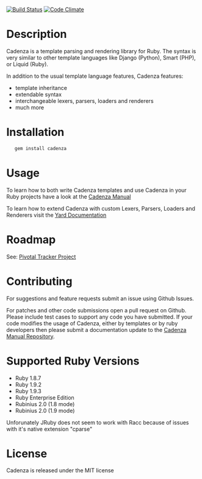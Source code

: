 [![Build Status](https://secure.travis-ci.org/whoward/Cadenza.png?branch=master)](http://travis-ci.org/whoward/Cadenza)
[![Code Climate](https://codeclimate.com/badge.png)](https://codeclimate.com/github/whoward/cadenza)

# Description

Cadenza is a template parsing and rendering library for Ruby.  The syntax is very
similar to other template languages like Django (Python), Smart (PHP), or Liquid (Ruby).

In addition to the usual template language features, Cadenza features:

- template inheritance
- extendable syntax
- interchangeable lexers, parsers, loaders and renderers
- much more

# Installation

```bash
   gem install cadenza
```

# Usage

To learn how to both write Cadenza templates and use Cadenza in your Ruby 
projects have a look at the [Cadenza Manual](http://cadenza-manual.heroku.com/)

To learn how to extend Cadenza with custom Lexers, Parsers, Loaders and Renderers
visit the [Yard Documentation](http://rubydoc.info/github/whoward/Cadenza/)

# Roadmap

See: [Pivotal Tracker Project](https://www.pivotaltracker.com/projects/211737)

# Contributing

For suggestions and feature requests submit an issue using Github Issues.

For patches and other code submissions open a pull request on Github. Please 
include test cases to support any code you have submitted.  If your code modifies
the usage of Cadenza, either by templates or by ruby developers then please
submit a documentation update to the [Cadenza Manual Repository](http://github.com/whoward/cadenza-manual).

# Supported Ruby Versions

- Ruby 1.8.7
- Ruby 1.9.2
- Ruby 1.9.3
- Ruby Enterprise Edition
- Rubinius 2.0 (1.8 mode)
- Rubinius 2.0 (1.9 mode)

Unforunately JRuby does not seem to work with Racc because of issues with it's native extension "cparse"

# License

Cadenza is released under the MIT license

